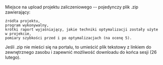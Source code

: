 Miejsce na upload projektu zaliczeniowego -- pojedynczy plik .zip zawierający:

    źródła projektu,
    program wykonywalny,
    krótki raport wyjaśniający, jakie techniki optymalizacji zostały użyte w projekcie,
    pomiary szybkości przed i po optymalizacjach (na ocenę 5).

Jeśli .zip nie mieści się na portalu, to umieścić plik tekstowy z linkiem do zewnętrznego zasobu i zapewnić możliwość downloadu do końca sesji (26 lutego).
